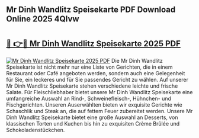 ## Mr Dinh Wandlitz Speisekarte PDF Download Online 2025 4QIvw

# <h2><a href="http://gccl59.nevu.top/?p=Mr+Dinh+Wandlitz+Speisekarte">🔗 👉🔴 Mr Dinh Wandlitz Speisekarte 2025 PDF</a></h2>

[![Mr Dinh Wandlitz Speisekarte 2025 PDF](https://i.imgur.com/dBaPXMq.png)](http://gccl59.nevu.top/?p=Mr+Dinh+Wandlitz+Speisekarte)
Die Mr Dinh Wandlitz Speisekarte ist nicht mehr nur eine Liste von Gerichten, die in einem Restaurant oder Café angeboten werden, sondern auch eine Gelegenheit für Sie, ein leckeres und für Sie passendes Gericht zu wählen. Auf unserer Mr Dinh Wandlitz Speisekarte stehen verschiedene leichte und frische Salate. Für Fleischliebhaber bietet unsere Mr Dinh Wandlitz Speisekarte eine umfangreiche Auswahl an Rind-, Schweinefleisch-, Hühnchen- und Fischgerichten. Unseren Auserwählten bieten wir exquisite Gerichte wie Schaschlik und Steak an, die auf fettem Feuer zubereitet werden. Unsere Mr Dinh Wandlitz Speisekarte bietet eine große Auswahl an Desserts, von klassischen Torten und Kuchen bis hin zu exquisiten Crème Brûlée und Schokoladenstückchen.

